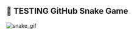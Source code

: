 ## 🐍 TESTING GitHub Snake Game
![snake_gif](https://github.com/Epangssss/SnakeTesting/blob/output/github-snake-dark.svg)
